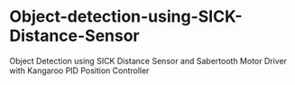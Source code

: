 # Object-detection-using-SICK-Distance-Sensor
Object Detection using SICK Distance Sensor and Sabertooth Motor Driver with Kangaroo PID Position Controller
